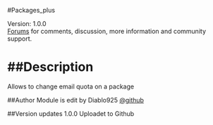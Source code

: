 #Packages_plus 

Version: 1.0.0<br />
[Forums](http://forums.zpanelcp.com/Thread-Mailboxes-plus?pid=87013) for comments, discussion, more information and community support.


##Description
=============
Allows to change email quota on a package

##Author
Module is edit by Diablo925 [@github](https://github.com/Diablo925) 

##Version updates
1.0.0 Uploadet to Github 
